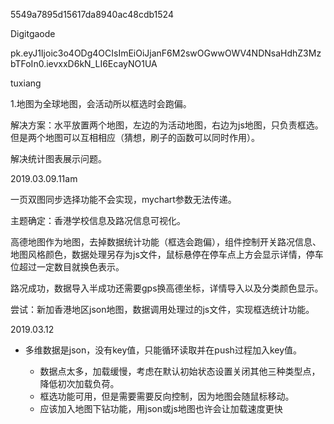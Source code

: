 5549a7895d15617da8940ac48cdb1524

Digitgaode



pk.eyJ1Ijoic3o4ODg4OCIsImEiOiJjanF6M2swOGwwOWV4NDNsaHdhZ3MzbTFoIn0.ievxxD6kN_LI6EcayNO1UA

tuxiang





1.地图为全球地图，会活动所以框选时会跑偏。

解决方案：水平放置两个地图，左边的为活动地图，右边为js地图，只负责框选。但是两个地图可以互相相应（猜想，刷子的函数可以同时作用）。

解决统计图表展示问题。



2019.03.09.11am

一页双图同步选择功能不会实现，mychart参数无法传递。

主题确定：香港学校信息及路况信息可视化。

高德地图作为地图，去掉数据统计功能（框选会跑偏），组件控制开关路况信息、地图风格颜色，数据处理另存为js文件，鼠标悬停在停车点上方会显示详情，停车位超过一定数目就换色表示。



路况成功，数据导入半成功还需要gps换高德坐标，详情导入以及分类颜色显示。



尝试：新加香港地区json地图，数据调用处理过的js文件，实现框选统计功能。

2019.03.12

* 多维数据是json，没有key值，只能循环读取并在push过程加入key值。

  * 数据点太多，加载缓慢，考虑在默认初始状态设置关闭其他三种类型点，降低初次加载负荷。
  * 框选功能可用，但是需要需要反向控制，因为地图会随鼠标移动。
  * 应该加入地图下钻功能，用json或js地图也许会让加载速度更快
